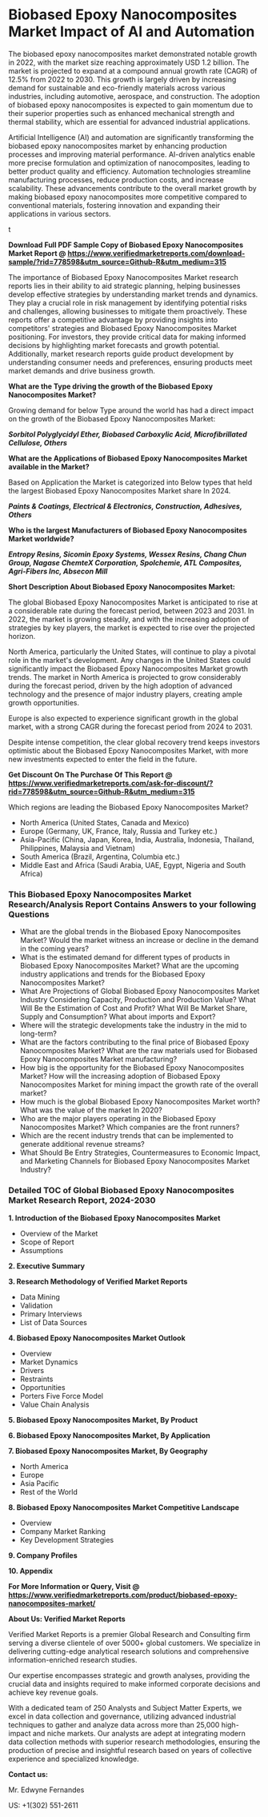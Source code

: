 <meta name="title" content="Global Biobased Epoxy Nanocomposites Market Impact of AI and Automation"><meta name="description" content="The biobased epoxy nanocomposites market demonstrated notable growth in 2022, with the market size reaching approximately USD 1.2 billion. The market is projected to e"><meta name="title" content="Biobased Epoxy Nanocomposites Market Size, Share, Scope, Trends, Growth, Opportunities, Analysis, Forecast"><h1>Biobased Epoxy Nanocomposites Market Impact of AI and Automation</h1><p>The biobased epoxy nanocomposites market demonstrated notable growth in 2022, with the market size reaching approximately USD 1.2 billion. The market is projected to expand at a compound annual growth rate (CAGR) of 12.5% from 2022 to 2030. This growth is largely driven by increasing demand for sustainable and eco-friendly materials across various industries, including automotive, aerospace, and construction. The adoption of biobased epoxy nanocomposites is expected to gain momentum due to their superior properties such as enhanced mechanical strength and thermal stability, which are essential for advanced industrial applications.</p><p>Artificial Intelligence (AI) and automation are significantly transforming the biobased epoxy nanocomposites market by enhancing production processes and improving material performance. AI-driven analytics enable more precise formulation and optimization of nanocomposites, leading to better product quality and efficiency. Automation technologies streamline manufacturing processes, reduce production costs, and increase scalability. These advancements contribute to the overall market growth by making biobased epoxy nanocomposites more competitive compared to conventional materials, fostering innovation and expanding their applications in various sectors.</p>t</p><p id="" class=""><strong>Download Full PDF Sample Copy of Biobased Epoxy Nanocomposites Market Report @ <a href="https://www.verifiedmarketreports.com/download-sample/?rid=778598&utm_source=Github-R&utm_medium=315" target="_blank">https://www.verifiedmarketreports.com/download-sample/?rid=778598&utm_source=Github-R&utm_medium=315</a></strong></p><p>The importance of&nbsp;Biobased Epoxy Nanocomposites Market research reports lies in their ability to aid strategic planning, helping businesses develop effective strategies by understanding market trends and dynamics. They play a crucial role in risk management by identifying potential risks and challenges, allowing businesses to mitigate them proactively. These reports offer a competitive advantage by providing insights into competitors' strategies and Biobased Epoxy Nanocomposites Market positioning. For investors, they provide critical data for making informed decisions by highlighting market forecasts and growth potential. Additionally, market research reports guide product development by understanding consumer needs and preferences, ensuring products meet market demands and drive business growth.</p><p><strong>What are the&nbsp;Type driving the growth of the Biobased Epoxy Nanocomposites Market?</strong></p><p id="" class="">Growing demand for below Type around the world has had a direct impact on the growth of the Biobased Epoxy Nanocomposites Market:</p><em><strong>Sorbitol Polyglycidyl Ether, Biobased Carboxylic Acid, Microfibrillated Cellulose, Others</strong></em></p><strong>What are the&nbsp;Applications&nbsp;of Biobased Epoxy Nanocomposites Market available in the Market?</strong></p><p id="" class="">Based on Application the Market is categorized into Below types that held the largest Biobased Epoxy Nanocomposites Market share In 2024.</p><em><strong>Paints & Coatings, Electrical & Electronics, Construction, Adhesives, Others</strong></em></p><strong>Who is the largest Manufacturers of Biobased Epoxy Nanocomposites Market worldwide?</strong></p><p><em><strong>Entropy Resins, Sicomin Epoxy Systems, Wessex Resins, Chang Chun Group, Nagase ChemteX Corporation, Spolchemie, ATL Composites, Agri-Fibers Inc, Absecon Mill</strong></em></p><p id="" class=""><strong>Short Description About Biobased Epoxy Nanocomposites Market:</strong></p><p>The global Biobased Epoxy Nanocomposites Market is anticipated to rise at a considerable rate during the forecast period, between 2023 and 2031. In 2022, the market is growing steadily, and with the increasing adoption of strategies by key players, the market is expected to rise over the projected horizon.</p><p>North America, particularly the United States, will continue to play a pivotal role in the market's development. Any changes in the United States could significantly impact the Biobased Epoxy Nanocomposites Market growth trends. The market in North America is projected to grow considerably during the forecast period, driven by the high adoption of advanced technology and the presence of major industry players, creating ample growth opportunities.</p><p>Europe is also expected to experience significant growth in the global market, with a strong CAGR during the forecast period from 2024 to 2031.</p><p>Despite intense competition, the clear global recovery trend keeps investors optimistic about the Biobased Epoxy Nanocomposites Market, with more new investments expected to enter the field in the future.</p><p id="" class=""><strong>Get Discount On The Purchase Of This Report @ <a href="https://www.verifiedmarketreports.com/ask-for-discount/?rid=778598&utm_source=Github-R&utm_medium=315" target="_blank">https://www.verifiedmarketreports.com/ask-for-discount/?rid=778598&utm_source=Github-R&utm_medium=315</a></strong></p>Which regions are leading the Biobased Epoxy Nanocomposites Market?</p><ul><li>North America (United States, Canada and Mexico)</li><li>Europe (Germany, UK, France, Italy, Russia and Turkey etc.)</li><li>Asia-Pacific (China, Japan, Korea, India, Australia, Indonesia, Thailand, Philippines, Malaysia and Vietnam)</li><li>South America (Brazil, Argentina, Columbia etc.)</li><li>Middle East and Africa (Saudi Arabia, UAE, Egypt, Nigeria and South Africa)</li></ul><h3 id="" class="">This Biobased Epoxy Nanocomposites Market Research/Analysis Report Contains Answers to your following Questions</h3><ul><li>What are the global trends in the Biobased Epoxy Nanocomposites Market? Would the market witness an increase or decline in the demand in the coming years?</li><li>What is the estimated demand for different types of products in Biobased Epoxy Nanocomposites Market? What are the upcoming industry applications and trends for the Biobased Epoxy Nanocomposites Market?</li><li>What Are Projections of Global Biobased Epoxy Nanocomposites Market Industry Considering Capacity, Production and Production Value? What Will Be the Estimation of Cost and Profit? What Will Be Market Share, Supply and Consumption? What about imports and Export?</li><li>Where will the strategic developments take the industry in the mid to long-term?</li><li>What are the factors contributing to the final price of Biobased Epoxy Nanocomposites Market? What are the raw materials used for Biobased Epoxy Nanocomposites Market manufacturing?</li><li>How big is the opportunity for the Biobased Epoxy Nanocomposites Market? How will the increasing adoption of Biobased Epoxy Nanocomposites Market for mining impact the growth rate of the overall market?</li><li>How much is the global Biobased Epoxy Nanocomposites Market worth? What was the value of the market In 2020?</li><li>Who are the major players operating in the Biobased Epoxy Nanocomposites Market? Which companies are the front runners?</li><li>Which are the recent industry trends that can be implemented to generate additional revenue streams?</li><li>What Should Be Entry Strategies, Countermeasures to Economic Impact, and Marketing Channels for Biobased Epoxy Nanocomposites Market Industry?</li></ul><h3 id="" class="">Detailed TOC of Global Biobased Epoxy Nanocomposites Market Research Report, 2024-2030</h3><p id="" class=""><strong>1. Introduction of the Biobased Epoxy Nanocomposites Market</strong></p><ul><li>Overview of the Market</li><li>Scope of Report</li><li>Assumptions</li></ul><p id="" class=""><strong>2. Executive Summary</strong></p><p id="" class=""><strong>3. Research Methodology of Verified Market Reports</strong></p><ul><li>Data Mining</li><li>Validation</li><li>Primary Interviews</li><li>List of Data Sources</li></ul><p id="" class=""><strong>4. Biobased Epoxy Nanocomposites Market Outlook</strong></p><ul><li>Overview</li><li>Market Dynamics</li><li>Drivers</li><li>Restraints</li><li>Opportunities</li><li>Porters Five Force Model</li><li>Value Chain Analysis</li></ul><p id="" class=""><strong>5. Biobased Epoxy Nanocomposites Market, By Product</strong></p><p id="" class=""><strong>6. Biobased Epoxy Nanocomposites Market, By Application</strong></p><p id="" class=""><strong>7. Biobased Epoxy Nanocomposites Market, By Geography</strong></p><ul><li>North America</li><li>Europe</li><li>Asia Pacific</li><li>Rest of the World</li></ul><p id="" class=""><strong>8. Biobased Epoxy Nanocomposites Market Competitive Landscape</strong></p><ul><li>Overview</li><li>Company Market Ranking</li><li>Key Development Strategies</li></ul><p id="" class=""><strong>9. Company Profiles</strong></p><p id="" class=""><strong>10. Appendix</strong></p><p id="" class=""><strong>For More Information or Query, Visit @ <a href="https://www.verifiedmarketreports.com/product/biobased-epoxy-nanocomposites-market/" target="_blank">https://www.verifiedmarketreports.com/product/biobased-epoxy-nanocomposites-market/</a></strong></p><p id="" class=""><strong>About Us: Verified Market Reports</strong></p><p id="" class="">Verified Market Reports is a premier Global Research and Consulting firm serving a diverse clientele of over 5000+ global customers. We specialize in delivering cutting-edge analytical research solutions and comprehensive information-enriched research studies.</p><p id="" class="">Our expertise encompasses strategic and growth analyses, providing the crucial data and insights required to make informed corporate decisions and achieve key revenue goals.</p><p id="" class="">With a dedicated team of 250 Analysts and Subject Matter Experts, we excel in data collection and governance, utilizing advanced industrial techniques to gather and analyze data across more than 25,000 high-impact and niche markets. Our analysts are adept at integrating modern data collection methods with superior research methodologies, ensuring the production of precise and insightful research based on years of collective experience and specialized knowledge.</p><p id="" class=""><strong>Contact us:</strong></p><p id="" class="">Mr. Edwyne Fernandes</p><p id="" class="">US: +1(302) 551-2611</p>